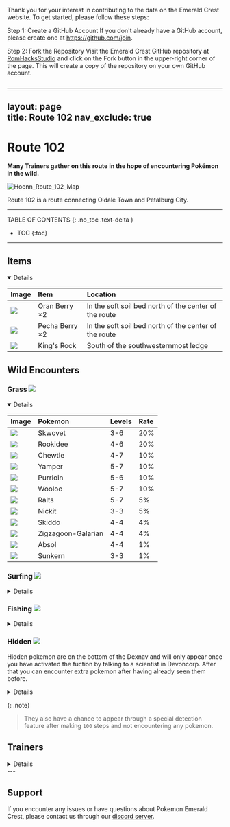Thank you for your interest in contributing to the data on the Emerald Crest website. To get started, please follow these steps:

Step 1: Create a GitHub Account
If you don't already have a GitHub account, please create one at https://github.com/join.

Step 2: Fork the Repository
Visit the Emerald Crest GitHub repository at [RomHacksStudio](https://github.com/AaghatIsLive/RomHacksStudio) and click on the Fork button in the upper-right corner of the page. This will create a copy of the repository on your own GitHub account.

```

```
---
layout: page                  
title: Route 102
nav_exclude: true
---

# Route 102

**Many Trainers gather on this route in the hope of encountering Pokémon in the wild.**

![Hoenn_Route_102_Map](https://user-images.githubusercontent.com/109757010/230900892-71976b2d-dcab-4108-be7d-2bcba9489d8f.png)

Route 102 is a route connecting Oldale Town and Petalburg City.

---

TABLE OF CONTENTS
{: .no_toc .text-delta }

- TOC
{:toc}

---
## Items

<details open markdown="block">

| Image                                                                      | Item                | Location                                              |
|:---------------------------------------------------------------------------|:--------------------|:------------------------------------------------------|
| <img src="https://img.pokemondb.net/sprites/items/oran-berry.png">         | Oran Berry ×2       | In the soft soil bed north of the center of the route |
| <img src="https://img.pokemondb.net/sprites/items/pecha-berry.png">        | Pecha Berry ×2      | In the soft soil bed north of the center of the route |
| <img src="https://img.pokemondb.net/sprites/items/kings-rock.png">         | King's Rock         | South of the southwesternmost ledge                   |

</details>
  
## Wild Encounters

### Grass <img src="https://cdn.discordapp.com/attachments/1069560427312332843/1091325360534212618/RSE_Grass.png">

<details open markdown="block">

| Image                                                                                      | Pokemon             | Levels | Rate|
|:-------------------------------------------------------------------------------------------|:--------------------|:-------|:----|
| <img src="https://img.pokemondb.net/sprites/sword-shield/icon/skwovet.png">                | Skwovet             | 3-6    | 20% |  
| <img src="https://img.pokemondb.net/sprites/sword-shield/icon/rookidee.png">               | Rookidee            | 4-6    | 20% |  
| <img src="https://img.pokemondb.net/sprites/sword-shield/icon/chewtle.png">                | Chewtle             | 4-7    | 10% |  
| <img src="https://img.pokemondb.net/sprites/sword-shield/icon/yamper.png">                 | Yamper              | 5-7    | 10% |  
| <img src="https://img.pokemondb.net/sprites/sword-shield/icon/purrloin.png">               | Purrloin            | 5-6    | 10% |  
| <img src="https://img.pokemondb.net/sprites/sword-shield/icon/wooloo.png">                 | Wooloo              | 5-7    | 10% |  
| <img src="https://img.pokemondb.net/sprites/sword-shield/icon/ralts.png">                  | Ralts               | 5-7    | 5%  |  
| <img src="https://img.pokemondb.net/sprites/sword-shield/icon/nickit.png">                 | Nickit              | 3-3    | 5%  |  
| <img src="https://img.pokemondb.net/sprites/sword-shield/icon/skiddo.png">                 | Skiddo              | 4-4    | 4%  |  
| <img src="https://img.pokemondb.net/sprites/sword-shield/icon/zigzagoon-galarian.png">     | Zigzagoon-Galarian  | 4-4    | 4%  |  
| <img src="https://img.pokemondb.net/sprites/sword-shield/icon/absol.png">                  | Absol               | 4-4    | 1%  |  
| <img src="https://img.pokemondb.net/sprites/sword-shield/icon/sunkern.png">                | Sunkern             | 3-3    | 1%  |  

</details>

### Surfing <img src="https://user-images.githubusercontent.com/109757010/230918174-7d1747ae-88cb-4276-bc9a-1682ac25830c.png">

<details close markdown="block">

| Image                                                                                      | Pokemon             | Levels  | Rate|
|:-------------------------------------------------------------------------------------------|:--------------------|:--------|:----|
| <img src="https://img.pokemondb.net/sprites/sword-shield/icon/magikarp.png">               | Magikarp            | 20-30   | 60% |  
| <img src="https://img.pokemondb.net/sprites/sword-shield/icon/corphish.png">               | Corphish            | 10-20   | 30% |  
| <img src="https://img.pokemondb.net/sprites/sword-shield/icon/seaking.png">                | Seaking             | 30-35   | 5%  |  
| <img src="https://img.pokemondb.net/sprites/sword-shield/icon/arrokuda.png">               | Arrokuda            | 5-10    | 4%  |  
| <img src="https://img.pokemondb.net/sprites/sword-shield/icon/goldeen.png">                | Goldeen             | 20-30   | 1%  |  

</details>

### Fishing <img src="https://user-images.githubusercontent.com/109757010/230921100-6454ad86-77a4-4e3e-92f7-464cc6daf48a.png">

<details close markdown="block">

| Image                                                                                  |  Fishing Rod     | Pokemon             | Levels | Rate|
|:---------------------------------------------------------------------------------------|:-----------------|:--------------------|:-------|:----|
| <img src="https://img.pokemondb.net/sprites/sword-shield/icon/magikarp.png">           | Old Rod          | Magikarp            | 5-10   | 70% |  
| <img src="https://img.pokemondb.net/sprites/sword-shield/icon/feebas.png">             | Old Rod          | Feebas              | 5-10   | 30% |  
| <img src="https://img.pokemondb.net/sprites/sword-shield/icon/chewtle.png">            | Good Rod         | Chewtle             | 10-15  | 60% |  
| <img src="https://img.pokemondb.net/sprites/sword-shield/icon/arrokuda.png">           | Good Rod         | Arrokuda            | 10-14  | 20% |  
| <img src="https://img.pokemondb.net/sprites/sword-shield/icon/corphish.png">           | Good Rod         | Corphish            | 10-14  | 20% |  
| <img src="https://img.pokemondb.net/sprites/sword-shield/icon/wishiwashi.png">         | Super Rod        | Wishiwashi          | 11-13  | 40% |  
| <img src="https://img.pokemondb.net/sprites/sword-shield/icon/octillery.png">          | Super Rod        | Octillery           | 9-13   | 40% |  
| <img src="https://img.pokemondb.net/sprites/sword-shield/icon/seaking.png">            | Super Rod        | Seaking             | 10-15  | 15% |  
| <img src="https://img.pokemondb.net/sprites/sword-shield/icon/magikarp.png">           | Super Rod        | Magikarp            | 4-13   | 4%  |  
| <img src="https://img.pokemondb.net/sprites/scarlet-violet/icon/qwilfish-hisuian.png"> | Super Rod        | Qwilfish-Hisuian    | 12-18  | 1%  |  

</details>


### Hidden <img src="https://cdn.discordapp.com/attachments/1069560427312332843/1091325360534212618/RSE_Grass.png">

Hidden pokemon are on the bottom of the Dexnav and will only appear once you have activated the fuction by talking to a scientist in Devoncorp. After that you can encounter extra pokemon after having already seen them before.

<details close markdown="block">

| Image                                                                                      | Pokemon             | Levels |
|:-------------------------------------------------------------------------------------------|:--------------------|:-------|
| <img src="https://img.pokemondb.net/sprites/sword-shield/icon/toxel.png">                  | Toxel               | 3-5    |
| <img src="https://img.pokemondb.net/sprites/sword-shield/icon/turtwig.png">                | Turtwig             | 3-5    |
| <img src="https://img.pokemondb.net/sprites/sword-shield/icon/ditto.png">                  | Ditto               | 3-5    |

</details>

{: .note}
> They also have a chance to appear through a special detection feature after making `100` steps and not encountering any pokemon.

## Trainers

<details close markdown="block">

| Image                                                                               | Trainer             | Pokemon                                 |
|:------------------------------------------------------------------------------------|:--------------------|:----------------------------------------|
| <img src="https://play.pokemonshowdown.com/sprites/trainers/youngster-gen3rs.png">  | Youngster Calvin    | Skwovet Lv. 6                           | 
| <img src="https://play.pokemonshowdown.com/sprites/trainers/bugcatcher-gen3rs.png"> | Bug Catcher Rick    | Blipbug Lv. 5,  Scatterbug Lv. 7        | 
| <img src="https://play.pokemonshowdown.com/sprites/trainers/youngster-gen3rs.png">  | Youngster Allen     | Chewtle Lv. 5,  Growlithe Hisuian Lv. 7 |
| <img src="https://play.pokemonshowdown.com/sprites/trainers/lass-gen3rs.png">       | Lass Tiana          | Wooloo Lv. 6,   Turtwig Lv. 5           |

</details>
---

## Support

If you encounter any issues or have questions about Pokemon Emerald Crest, please contact us through our [discord server].

[discord server]: https://discord.gg/aaghat-s-server-965900074532081674

```

